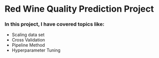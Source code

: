 # Red Wine Quality Prediction Project
### In this project, I have covered topics like:
* Scaling data set
* Cross Validation
* Pipeline Method
* Hyperparameter Tuning
